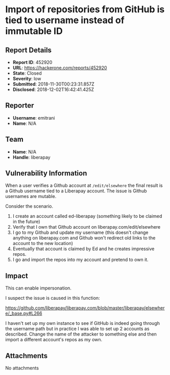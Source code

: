 # Import of repositories from GitHub is tied to username instead of immutable ID

## Report Details
- **Report ID**: 452920
- **URL**: https://hackerone.com/reports/452920
- **State**: Closed
- **Severity**: low
- **Submitted**: 2018-11-30T00:23:31.857Z
- **Disclosed**: 2018-12-02T16:42:41.425Z

## Reporter
- **Username**: emitrani
- **Name**: N/A

## Team
- **Name**: N/A
- **Handle**: liberapay

## Vulnerability Information
When a user verifies a Github account at `/edit/elsewhere` the final result is a Github username tied to a Liberapay account. The issue is Github usernames are mutable. 

Consider the scenario.

1. I create an account called ed-liberapay (something likely to be claimed in the future)
2. Verify that I own that Github account on liberapay.com/edit/elsewhere
3. I go to my Github and update my username (this doesn't change anything on liberapay.com and Github won't redirect old links to the account to the new location)
4. Eventually that account is claimed by Ed and he creates impressive repos.
5. I go and import the repos into my account and pretend to own it.

## Impact

This can enable impersonation. 

I suspect the issue is caused in this function:

https://github.com/liberapay/liberapay.com/blob/master/liberapay/elsewhere/_base.py#L266

I haven't set up my own instance to see if GitHub is indeed going through the username path but in practice I was able to set up 2 accounts as described. Change the name of the attacker to something else and then import a different account's repos as my own.

## Attachments
No attachments
